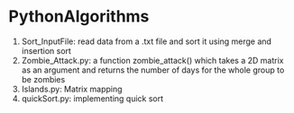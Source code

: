 # PythonAlgorithms

1) Sort_InputFile: read data from a .txt file and sort it using merge and insertion sort
2) Zombie_Attack.py: a function zombie_attack() which takes a 2D matrix as an argument and returns the number of  days for the whole group to be zombies
3) Islands.py: Matrix mapping
4) quickSort.py: implementing quick sort
